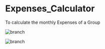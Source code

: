 # Expenses_Calculator
To calculate the monthly Expenses of a Group

![branch](https://i.imgur.com/2m62wgz.png)

![branch](https://i.imgur.com/6eKO38A.png)